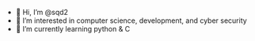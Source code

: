 - 👋 Hi, I’m @sqd2
- 👀 I’m interested in computer science, development, and cyber security
- 🌱 I’m currently learning python & C

<!---
sqd2/sqd2 is a ✨ special ✨ repository because its `README.md` (this file) appears on your GitHub profile.
You can click the Preview link to take a look at your changes.
--->

